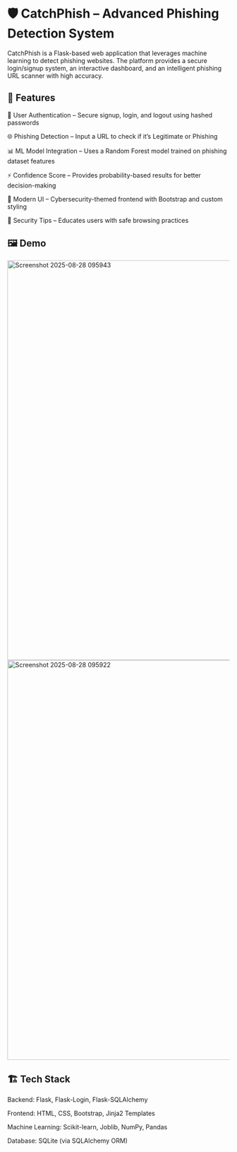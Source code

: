# 🛡️ CatchPhish – Advanced Phishing Detection System

CatchPhish is a Flask-based web application that leverages machine learning to detect phishing websites.
The platform provides a secure login/signup system, an interactive dashboard, and an intelligent phishing URL scanner with high accuracy.

## 🚀 Features

🔐 User Authentication – Secure signup, login, and logout using hashed passwords

🌐 Phishing Detection – Input a URL to check if it’s Legitimate or Phishing

📊 ML Model Integration – Uses a Random Forest model trained on phishing dataset features

⚡ Confidence Score – Provides probability-based results for better decision-making

🎨 Modern UI – Cybersecurity-themed frontend with Bootstrap and custom styling

📝 Security Tips – Educates users with safe browsing practices

## 🖼️ Demo

<img width="1901" height="904" alt="Screenshot 2025-08-28 095943" src="https://github.com/user-attachments/assets/942b1012-621b-45d0-bb35-22268483dea4" />

<img width="1904" height="904" alt="Screenshot 2025-08-28 095922" src="https://github.com/user-attachments/assets/da773d52-f0f8-4e65-af0d-10c4f8f55e1a" />


## 🏗️ Tech Stack

Backend: Flask, Flask-Login, Flask-SQLAlchemy

Frontend: HTML, CSS, Bootstrap, Jinja2 Templates

Machine Learning: Scikit-learn, Joblib, NumPy, Pandas

Database: SQLite (via SQLAlchemy ORM)
